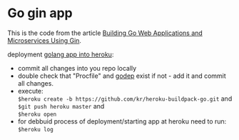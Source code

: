 # Go gin app

This is the code from the article [Building Go Web Applications and Microservices Using Gin](https://semaphoreci.com/community/tutorials/building-go-web-applications-and-microservices-using-gin).


deployment [golang app into heroku](https://habrahabr.ru/post/229799/):

- commit all changes into you repo locally
- double check that "Procfile" and [godep](https://devcenter.heroku.com/articles/go-dependencies-via-godep) exist if not - add it and commit all changes.
- execute: <br />
`$heroku create -b https://github.com/kr/heroku-buildpack-go.git`
and<br />
`$git push heroku master`
and<br />
`$heroku open`
- for debbuid process of deployment/starting app at heroku need to run:<br />
`$heroku log`
